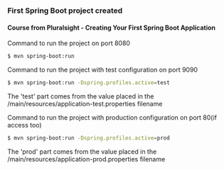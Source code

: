 ### First Spring Boot project created
#### Course from Pluralsight - Creating Your First Spring Boot Application

Command to run the project on port 8080
```bash
$ mvn spring-boot:run
```

Command to run the project with test configuration on port 9090
```bash
$ mvn spring-boot:run -Dspring.profiles.active=test
```
The 'test' part comes from the value placed in the /main/resources/application-test.properties filename

Command to run the project with production configuration on port 80(if access too)
```bash
$ mvn spring-boot:run -Dspring.profiles.active=prod
```
The 'prod' part comes from the value placed in the /main/resources/application-prod.properties filename